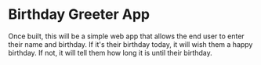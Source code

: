 # Birthday Greeter App

Once built, this will be a simple web app that allows the end user to enter their name and birthday. If it's their birthday today, it will wish them a happy birthday. If not, it will tell them how long it is until their birthday.
